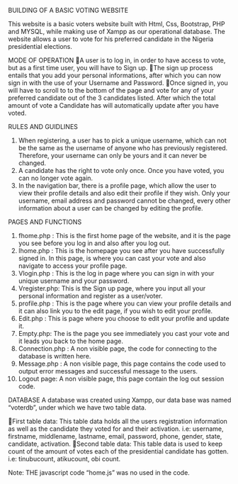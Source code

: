 BUILDING OF A BASIC VOTING WEBSITE

This website is a basic voters website built with Html, Css, Bootstrap, PHP and MYSQL,  while making use of Xampp as our operational database.
The website allows a user to vote for his preferred candidate in the Nigeria presidential elections.

MODE OF OPERATION
A user is to log in, in order to have access to vote, but as a first time user, you will have to Sign up.
The sign up process entails that you add your personal informations, after which you can now sign in with the use of your Username and Password.
Once signed in, you will have to scroll to to the bottom of the page and vote for any of your preferred candidate out of the 3 candidates listed. After which the total amount of vote a Candidate has will automatically update after you have voted. 

RULES AND GUIDLINES 
1. When registering, a user has to pick a unique username, which can not be the same as the username of anyone who has previously registered. Therefore, your username can only be yours and it can never be changed.
2. A candidate has the right to vote only once. Once you have voted, you can no longer vote again.
3. In the navigation bar, there is a profile page, which allow the user to view their profile details and also edit their profile if they wish. Only your username, email address and password cannot be changed, every other information about a user can be changed by editing the profile.

PAGES AND FUNCTIONS
1. fhome.php : This is the first home page of the website, and it is the page you see before you log in and also after you log out.
2. lhome.php : This is the homepage you see after you have successfully signed in. In this page, is where you can cast your vote and also navigate to access your profile page.
3. Vlogin.php : This is the log in page where you can sign in with your unique username and your password.
4. Vregister.php: This is the Sign up page, where you input all your personal information and register as a user/voter.
5. profile.php : This is the page where you can view your profile details and it can also link you to the edit page, if you wish to edit your profile.
6. Edit.php : This is page where you choose to edit your profile and update it.
7. Empty.php: The is the page  you see immediately you cast your vote and it leads you back to the home page.
8. Connection.php : A non visible page, the code for connecting to the database is written here.
9. Message.php : A non visible page, this page contains the code used to output error messages and successful message to the users.
10. Logout page: A non visible page, this page contain the log out session code.

DATABASE
A database was created using Xampp, our data base was named “voterdb”, under which we have two table data. 

First table data: This table data holds all the users registration information as well as the candidate they voted for and their activation.
i.e: username, firstname, middlename, lastname, email, password, phone, gender, state, candidate, activation.
Second table data: This table data is used to keep count of the amount of votes each of the presidential candidate has gotten.
i.e: tinubucount, atikucount, obi count.

Note: THE javascript code “home.js” was no used in the code.
